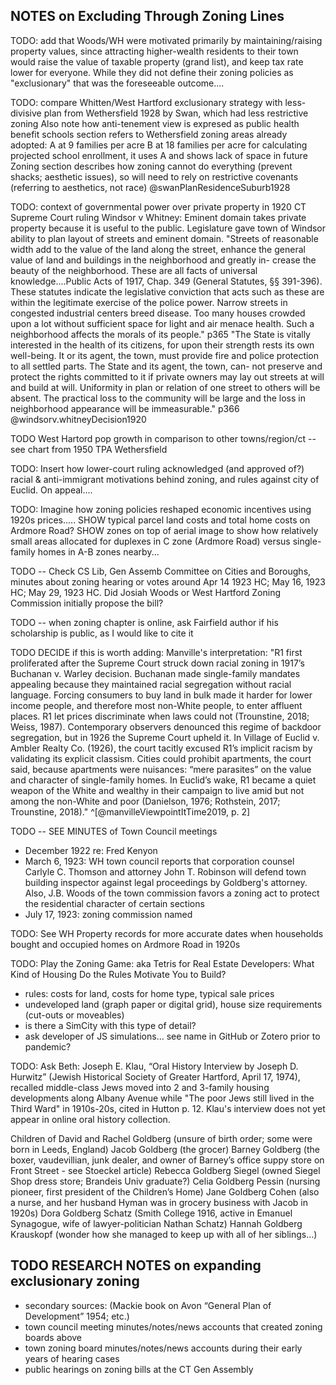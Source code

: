 ## NOTES on Excluding Through Zoning Lines



TODO: add that Woods/WH were motivated primarily by maintaining/raising property values, since attracting higher-wealth residents to their town would raise the value of taxable property (grand list), and keep tax rate lower for everyone. While they did not define their zoning policies as "exclusionary" that was the foreseeable outcome....

TODO: compare Whitten/West Hartford exclusionary strategy with less-divisive plan from Wethersfield 1928 by Swan, which had less restrictive zoning
Also note how anti-tenement view is expresed as public health benefit
schools section refers to Wethersfield zoning areas already adopted:
A at 9 families per acre
B at 18 families per acre
for calculating projected school enrollment, it uses A and shows lack of space in future
Zoning section describes how zoning cannot do everything (prevent shacks; aesthetic issues), so will need to rely on restrictive covenants (referring to aesthetics, not race)
@swanPlanResidenceSuburb1928

TODO: context of governmental power over private property in 1920 CT Supreme Court ruling Windsor v Whitney:
Eminent domain takes private property because it is useful to the public.
Legislature gave town of Windsor ability to plan layout of streets and eminent domain.
"Streets of reasonable width add to the value of the land along the street, enhance the general value of land and buildings in the neighborhood and greatly in- crease the beauty of the neighborhood. These are all facts of universal knowledge....Public Acts of 1917, Chap. 349 (General Statutes, §§ 391-396). These statutes indicate the legislative conviction that acts such as these are within the legitimate exercise of the police power. Narrow streets in congested industrial centers breed disease. Too many houses crowded upon a lot without sufficient space for light and air menace health. Such a neighborhood affects the morals of its people." p365
"The State is vitally interested in the health of its citizens, for upon their strength rests its own well-being. It or its agent, the town, must provide fire and police protection to all settled parts. The State and its agent, the town, can- not preserve and protect the rights committed to it if private owners may lay out streets at will and build at will. Uniformity in plan or relation of one street to others will be absent. The practical loss to the community will be large and the loss in neighborhood appearance will be immeasurable." p366
@windsorv.whitneyDecision1920

TODO West Hartord pop growth in comparison to other towns/region/ct -- see chart from 1950 TPA Wethersfield


TODO: Insert how lower-court ruling acknowledged (and approved of?) racial & anti-immigrant motivations behind zoning, and rules against city of Euclid. On appeal....

TODO: Imagine how zoning policies reshaped economic incentives using 1920s prices.....
SHOW typical parcel land costs and total home costs on Ardmore Road?
SHOW zones on top of aerial image to show how relatively small areas allocated for duplexes in C zone (Ardmore Road) versus single-family homes in A-B zones nearby...   


TODO -- Check CS Lib, Gen Assemb Committee on Cities and Boroughs, minutes about zoning hearing or votes around Apr 14 1923 HC; May 16, 1923 HC; May 29, 1923 HC.  Did Josiah Woods or West Hartford Zoning Commission initially propose the bill?

TODO -- when zoning chapter is online, ask Fairfield author if his scholarship is public, as I would like to cite it

TODO DECIDE if this is worth adding: Manville's interpretation: "R1 first proliferated after the Supreme Court struck down racial zoning in 1917’s Buchanan v. Warley decision. Buchanan made single-family mandates appealing because they maintained racial segregation without racial language. Forcing consumers to buy land in bulk made it harder for lower income people, and therefore most non-White people, to enter affluent places. R1 let prices discriminate when laws could not (Trounstine, 2018; Weiss, 1987). Contemporary observers denounced this regime of backdoor segregation, but in 1926 the Supreme Court upheld it. In Village of Euclid v. Ambler Realty Co. (1926), the court tacitly excused R1’s implicit racism by validating its explicit classism. Cities could prohibit apartments, the court said, because apartments were nuisances: “mere parasites” on the value and character of single-family homes. In Euclid’s wake, R1 became a quiet weapon of the White and wealthy in their campaign to live amid but not among the non-White and poor (Danielson, 1976; Rothstein, 2017; Trounstine, 2018)." ^[@manvilleViewpointItTime2019, p. 2]

TODO -- SEE MINUTES of Town Council meetings

- December 1922 re: Fred Kenyon
- March 6, 1923: WH town council reports that corporation counsel Carlyle C. Thomson and attorney John T. Robinson will defend town building inspector against legal proceedings by Goldberg's attorney. Also, J.B. Woods of the town commission favors a zoning act to protect the residential character of certain sections
- July 17, 1923: zoning commission named

TODO: See WH Property records for more accurate dates when households bought and occupied homes on Ardmore Road in 1920s

TODO: Play the Zoning Game: aka Tetris for Real Estate Developers: What Kind of Housing Do the Rules Motivate You to Build?
- rules: costs for land, costs for home type, typical sale prices
- undeveloped land (graph paper or digital grid), house size requirements (cut-outs or moveables)
- is there a SimCity with this type of detail?
- ask developer of JS simulations... see name in GitHub or Zotero prior to pandemic?

TODO: Ask Beth: Joseph E. Klau, “Oral History Interview by Joseph D. Hurwitz” (Jewish Historical Society of Greater Hartford, April 17, 1974), recalled middle-class Jews moved into 2 and 3-family housing developments along Albany Avenue while "The poor Jews still lived in the Third Ward" in 1910s-20s, cited in Hutton p. 12. Klau's interview does not yet appear in online oral history collection.


Children of David and Rachel Goldberg (unsure of birth order; some were born in Leeds, England)
Jacob Goldberg (the grocer)
Barney Goldberg (the boxer, vaudevillian, junk dealer, and owner of Barney’s office suppy store on Front Street - see Stoeckel article)
Rebecca Goldberg Siegel (owned Siegel Shop dress store; Brandeis Univ graduate?)
Celia Goldberg Pessin (nursing pioneer, first president of the Children’s Home)
Jane Goldberg Cohen (also a nurse, and her husband Hyman was in grocery business with Jacob in 1920s)
Dora Goldberg Schatz (Smith College 1916, active in Emanuel Synagogue, wife of lawyer-politician Nathan Schatz)
Hannah Goldberg Krauskopf (wonder how she managed to keep up with all of her siblings…)

## TODO RESEARCH NOTES on expanding exclusionary zoning

- secondary sources: (Mackie book on Avon “General Plan of Development” 1954; etc.)
- town council meeting minutes/notes/news accounts that created zoning boards above
- town zoning board minutes/notes/news accounts during their early years of hearing cases
- public hearings on zoning bills at the CT Gen Assembly
